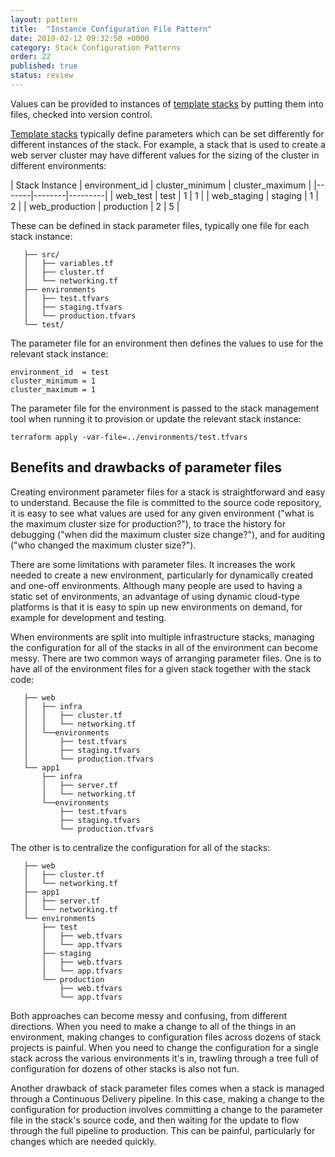 ```yaml
---
layout: pattern
title:  "Instance Configuration File Pattern"
date: 2019-02-12 09:32:50 +0000
category: Stack Configuration Patterns
order: 22
published: true
status: review
---
```


Values can be provided to instances of [template stacks](/patterns/stack-replication/template-stack.html) by putting them into files, checked into version control.

[Template stacks](/patterns/stack-replication/template-stack.html) typically define parameters which can be set differently for different instances of the stack. For example, a stack that is used to create a web server cluster may have different values for the sizing of the cluster in different environments:


| Stack Instance | environment_id | cluster_minimum | cluster_maximum |
|-------|--------|---------|
| web_test | test | 1 | 1 |
| web_staging | staging | 1 | 2 |
| web_production | production | 2 | 5 |


These can be defined in stack parameter files, typically one file for each stack instance:


~~~ console
   ├── src/
   │   ├── variables.tf
   │   ├── cluster.tf
   │   └── networking.tf
   ├── environments
   │   ├── test.tfvars
   │   ├── staging.tfvars
   │   └── production.tfvars
   └── test/
~~~


The parameter file for an environment then defines the values to use for the relevant stack instance:


~~~ properties
environment_id  = test
cluster_minimum = 1
cluster_maximum = 1
~~~


The parameter file for the environment is passed to the stack management tool when running it to provision or update the relevant stack instance:

~~~ console
terraform apply -var-file=../environments/test.tfvars
~~~


## Benefits and drawbacks of parameter files

Creating environment parameter files for a stack is straightforward and easy to understand. Because the file is committed to the source code repository, it is easy to see what values are used for any given environment ("what is the maximum cluster size for production?"), to trace the history for debugging ("when did the maximum cluster size change?"), and for auditing ("who changed the maximum cluster size?").

There are some limitations with parameter files. It increases the work needed to create a new environment, particularly for dynamically created and one-off environments. Although many people are used to having a static set of environments, an advantage of using dynamic cloud-type platforms is that it is easy to spin up new environments on demand, for example for development and testing.

When environments are split into multiple infrastructure stacks, managing the configuration for all of the stacks in all of the environment can become messy. There are two common ways of arranging parameter files. One is to have all of the environment files for a given stack together with the stack code:


~~~ console
   ├── web
   │   ├── infra
   │   │   ├── cluster.tf
   │   │   └── networking.tf
   │   └──environments
   │       ├── test.tfvars
   │       ├── staging.tfvars
   │       └── production.tfvars
   └── app1
       ├── infra
       │   ├── server.tf
       │   └── networking.tf
       └──environments
           ├── test.tfvars
           ├── staging.tfvars
           └── production.tfvars
~~~


The other is to centralize the configuration for all of the stacks:


~~~ console
   ├── web
   │   ├── cluster.tf
   │   └── networking.tf
   ├── app1
   │   ├── server.tf
   │   └── networking.tf
   └── environments
       ├── test
       │   ├── web.tfvars
       │   └── app.tfvars
       ├── staging
       │   ├── web.tfvars
       │   └── app.tfvars
       └── production
           ├── web.tfvars
           └── app.tfvars
~~~


Both approaches can become messy and confusing, from different directions. When you need to make a change to all of the things in an environment, making changes to configuration files across dozens of stack projects is painful. When you need to change the configuration for a single stack across the various environments it's in, trawling through a tree full of configuration for dozens of other stacks is also not fun.

Another drawback of stack parameter files comes when a stack is managed through a Continuous Delivery pipeline. In this case, making a change to the configuration for production involves committing a change to the parameter file in the stack's source code, and then waiting for the update to flow through the full pipeline to production. This can be painful, particularly for changes which are needed quickly.

